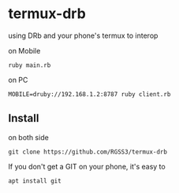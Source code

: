 # termux-drb
using DRb and your phone's termux to interop

on Mobile
```shell
ruby main.rb
```

on PC
```shell
MOBILE=druby://192.168.1.2:8787 ruby client.rb
```

## Install
on both side
```shell
git clone https://github.com/RGSS3/termux-drb
```


If you don't get a GIT on your phone, it's easy to 
```shell
apt install git
```

